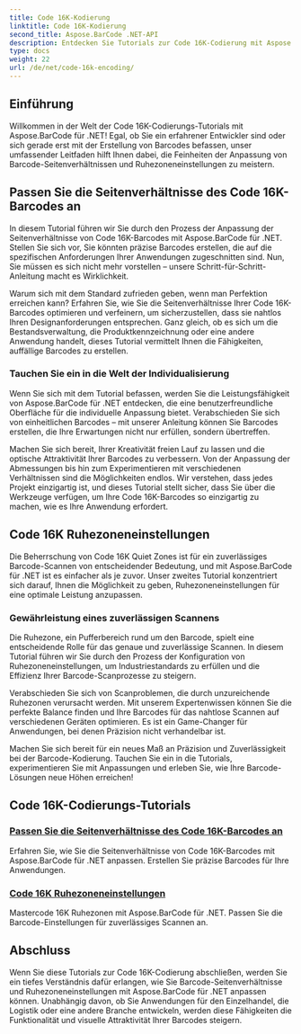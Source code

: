 ```yaml
---
title: Code 16K-Kodierung
linktitle: Code 16K-Kodierung
second_title: Aspose.BarCode .NET-API
description: Entdecken Sie Tutorials zur Code 16K-Codierung mit Aspose.BarCode für .NET. Passen Sie Barcode-Seitenverhältnisse und Ruhezoneneinstellungen an, um in Ihren Anwendungen präzises und zuverlässiges Scannen zu ermöglichen.
type: docs
weight: 22
url: /de/net/code-16k-encoding/
---
```


## Einführung

Willkommen in der Welt der Code 16K-Codierungs-Tutorials mit Aspose.BarCode für .NET! Egal, ob Sie ein erfahrener Entwickler sind oder sich gerade erst mit der Erstellung von Barcodes befassen, unser umfassender Leitfaden hilft Ihnen dabei, die Feinheiten der Anpassung von Barcode-Seitenverhältnissen und Ruhezoneneinstellungen zu meistern.

## Passen Sie die Seitenverhältnisse des Code 16K-Barcodes an

In diesem Tutorial führen wir Sie durch den Prozess der Anpassung der Seitenverhältnisse von Code 16K-Barcodes mit Aspose.BarCode für .NET. Stellen Sie sich vor, Sie könnten präzise Barcodes erstellen, die auf die spezifischen Anforderungen Ihrer Anwendungen zugeschnitten sind. Nun, Sie müssen es sich nicht mehr vorstellen – unsere Schritt-für-Schritt-Anleitung macht es Wirklichkeit.

Warum sich mit dem Standard zufrieden geben, wenn man Perfektion erreichen kann? Erfahren Sie, wie Sie die Seitenverhältnisse Ihrer Code 16K-Barcodes optimieren und verfeinern, um sicherzustellen, dass sie nahtlos Ihren Designanforderungen entsprechen. Ganz gleich, ob es sich um die Bestandsverwaltung, die Produktkennzeichnung oder eine andere Anwendung handelt, dieses Tutorial vermittelt Ihnen die Fähigkeiten, auffällige Barcodes zu erstellen.

### Tauchen Sie ein in die Welt der Individualisierung

Wenn Sie sich mit dem Tutorial befassen, werden Sie die Leistungsfähigkeit von Aspose.BarCode für .NET entdecken, die eine benutzerfreundliche Oberfläche für die individuelle Anpassung bietet. Verabschieden Sie sich von einheitlichen Barcodes – mit unserer Anleitung können Sie Barcodes erstellen, die Ihre Erwartungen nicht nur erfüllen, sondern übertreffen.

Machen Sie sich bereit, Ihrer Kreativität freien Lauf zu lassen und die optische Attraktivität Ihrer Barcodes zu verbessern. Von der Anpassung der Abmessungen bis hin zum Experimentieren mit verschiedenen Verhältnissen sind die Möglichkeiten endlos. Wir verstehen, dass jedes Projekt einzigartig ist, und dieses Tutorial stellt sicher, dass Sie über die Werkzeuge verfügen, um Ihre Code 16K-Barcodes so einzigartig zu machen, wie es Ihre Anwendung erfordert.

## Code 16K Ruhezoneneinstellungen

Die Beherrschung von Code 16K Quiet Zones ist für ein zuverlässiges Barcode-Scannen von entscheidender Bedeutung, und mit Aspose.BarCode für .NET ist es einfacher als je zuvor. Unser zweites Tutorial konzentriert sich darauf, Ihnen die Möglichkeit zu geben, Ruhezoneneinstellungen für eine optimale Leistung anzupassen.

### Gewährleistung eines zuverlässigen Scannens

Die Ruhezone, ein Pufferbereich rund um den Barcode, spielt eine entscheidende Rolle für das genaue und zuverlässige Scannen. In diesem Tutorial führen wir Sie durch den Prozess der Konfiguration von Ruhezoneneinstellungen, um Industriestandards zu erfüllen und die Effizienz Ihrer Barcode-Scanprozesse zu steigern.

Verabschieden Sie sich von Scanproblemen, die durch unzureichende Ruhezonen verursacht werden. Mit unserem Expertenwissen können Sie die perfekte Balance finden und Ihre Barcodes für das nahtlose Scannen auf verschiedenen Geräten optimieren. Es ist ein Game-Changer für Anwendungen, bei denen Präzision nicht verhandelbar ist.

Machen Sie sich bereit für ein neues Maß an Präzision und Zuverlässigkeit bei der Barcode-Kodierung. Tauchen Sie ein in die Tutorials, experimentieren Sie mit Anpassungen und erleben Sie, wie Ihre Barcode-Lösungen neue Höhen erreichen!
## Code 16K-Codierungs-Tutorials
### [Passen Sie die Seitenverhältnisse des Code 16K-Barcodes an](./code-16k-aspect-ratio-customization/)
Erfahren Sie, wie Sie die Seitenverhältnisse von Code 16K-Barcodes mit Aspose.BarCode für .NET anpassen. Erstellen Sie präzise Barcodes für Ihre Anwendungen.
### [Code 16K Ruhezoneneinstellungen](./code-16k-quiet-zone-settings/)
Mastercode 16K Ruhezonen mit Aspose.BarCode für .NET. Passen Sie die Barcode-Einstellungen für zuverlässiges Scannen an.

## Abschluss

Wenn Sie diese Tutorials zur Code 16K-Codierung abschließen, werden Sie ein tiefes Verständnis dafür erlangen, wie Sie Barcode-Seitenverhältnisse und Ruhezoneneinstellungen mit Aspose.BarCode für .NET anpassen können. Unabhängig davon, ob Sie Anwendungen für den Einzelhandel, die Logistik oder eine andere Branche entwickeln, werden diese Fähigkeiten die Funktionalität und visuelle Attraktivität Ihrer Barcodes steigern.